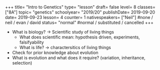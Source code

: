+++
title= "Intro to Genetics"
type= "lesson"
draft= false
level= 8
classes= ["8A"]
topic= "genetics"
schoolyear= "2019/20"
publishDate= 2019-09-20
date=  2019-09-23
lesson= 4
counter= 1
nativespeakers= ["Neil"] #none / neil / evan / david
status= "normal" #normal / substituted / cancelled
+++

- What is biology? -> Scientific study of living things
  - What does scientific mean: hypothesis driven, experiments, falsifyability
  - What is life? -> charactersitics of living things
- Check for prior knowledge about evolution
- What is evolution and what does it require? (variation, inheritance, selection)
